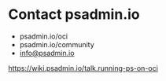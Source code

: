 # Contact psadmin.io

* psadmin.io/oci
* psadmin.io/community
* info@psadmin.io

https://wiki.psadmin.io/talk.running-ps-on-oci